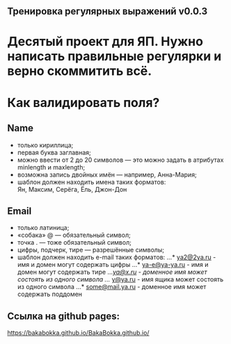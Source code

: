 ## Тренировка регулярных выражений v0.0.3
# Десятый проект для ЯП. Нужно написать правильные регулярки и верно скоммитить всё. 

Как валидировать поля?
========================
## Name
* только кириллица;
* первая буква заглавная;
* можно ввести от 2 до 20 символов — это можно задать в атрибутах minlength и maxlength;
* возможна запись двойных имён — например, Анна-Мария;
* шаблон должен находить имена таких форматов:  
   Ян, Максим, Серёга, Ёль, Джон-Дон


## Email
* только латиница;
* «собака» @ — обязательный символ;
* точка . — тоже обязательный символ;
* цифры, подчерк, тире — разрешённые символы;
* шаблон должен находить e-mail таких форматов:
...* ya2@2ya.ru - имя и домен могут содержать цифры
...* ya-e@ya-ya.ru - имя и домен могут содержать тире
...*ya@x.ru - доменное имя может состоять из одного символа
...* y@ya.ru - имя ящика может состоять из одного символа
...* some@mail.ya.ru - доменное имя может содержать поддомен
   



## Ссылка на github pages:
https://bakabokka.github.io/BakaBokka.github.io/
